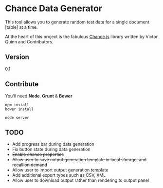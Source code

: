 Chance Data Generator
=====================

This tool allows you to generate random test data for a single document [table] at a time.

At the heart of this project is the fabulous [Chance.js](https://github.com/victorquinn/chancejs) library written by Victor Quinn and Contributors.

Version
----

0.1

Contribute
----

You'll need **Node**, **Grunt** & **Bower**

```
npm install
bower install

node server
```


TODO
----

- Add progress bar during data generation
- Fix button state during data generation
- ~~Enable chance properties~~
- ~~Allow user to save output generation template in local storage, and recall on demand~~
- Allow user to import output generation template
- Add additional export types such as CSV, XML
- Allow user to download output rather than rendering to output panel
